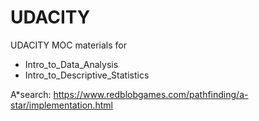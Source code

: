 UDACITY
========

UDACITY MOC materials for 
* Intro_to_Data_Analysis 
* Intro_to_Descriptive_Statistics

A*search:
https://www.redblobgames.com/pathfinding/a-star/implementation.html
